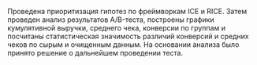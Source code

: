 Проведена приоритизация гипотез по фреймворкам ICE и RICE. Затем проведен анализ результатов A/B-теста, построены графики кумулятивной выручки, среднего чека,
конверсии по группам и посчитаны статистическая значимость различий конверсий и средних чеков по сырым и очищенным данным. На основании анализа было принято решение о дальнейшем проведении теста.
